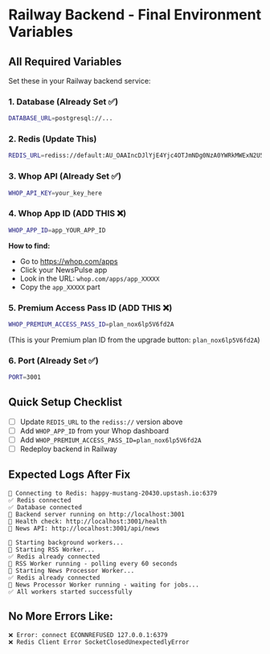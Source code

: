 # Railway Backend - Final Environment Variables

## All Required Variables

Set these in your Railway backend service:

### 1. Database (Already Set ✅)
```bash
DATABASE_URL=postgresql://...
```

### 2. Redis (Update This)
```bash
REDIS_URL=rediss://default:AU_OAAIncDJlYjE4Yjc4OTJmNDg0NzA0YWRkMWExN2U5MmM2YWYxZnAyMjA0MzA@happy-mustang-20430.upstash.io:6379
```

### 3. Whop API (Already Set ✅)
```bash
WHOP_API_KEY=your_key_here
```

### 4. Whop App ID (ADD THIS ❌)
```bash
WHOP_APP_ID=app_YOUR_APP_ID
```
**How to find:**
- Go to https://whop.com/apps
- Click your NewsPulse app
- Look in the URL: `whop.com/apps/app_XXXXX`
- Copy the `app_XXXXX` part

### 5. Premium Access Pass ID (ADD THIS ❌)
```bash
WHOP_PREMIUM_ACCESS_PASS_ID=plan_nox6lp5V6fd2A
```
(This is your Premium plan ID from the upgrade button: `plan_nox6lp5V6fd2A`)

### 6. Port (Already Set ✅)
```bash
PORT=3001
```

## Quick Setup Checklist

- [ ] Update `REDIS_URL` to the `rediss://` version above
- [ ] Add `WHOP_APP_ID` from your Whop dashboard
- [ ] Add `WHOP_PREMIUM_ACCESS_PASS_ID=plan_nox6lp5V6fd2A`
- [ ] Redeploy backend in Railway

## Expected Logs After Fix

```
📡 Connecting to Redis: happy-mustang-20430.upstash.io:6379
✅ Redis connected
✅ Database connected
🚀 Backend server running on http://localhost:3001
📡 Health check: http://localhost:3001/health
📰 News API: http://localhost:3001/api/news

🔧 Starting background workers...
🚀 Starting RSS Worker...
✅ Redis already connected
📡 RSS Worker running - polling every 60 seconds
🚀 Starting News Processor Worker...
✅ Redis already connected
📡 News Processor Worker running - waiting for jobs...
✅ All workers started successfully
```

## No More Errors Like:
```
❌ Error: connect ECONNREFUSED 127.0.0.1:6379
❌ Redis Client Error SocketClosedUnexpectedlyError
```
